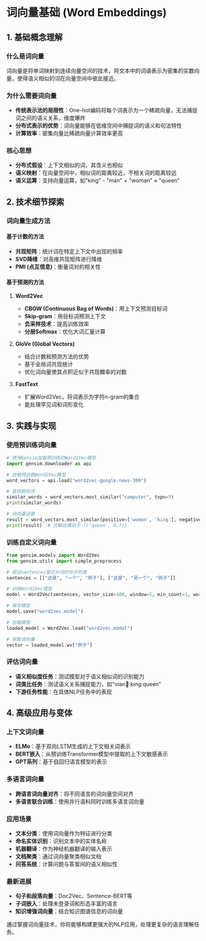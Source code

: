 # 词向量基础 (Word Embeddings)

## 1. 基础概念理解

### 什么是词向量
词向量是将单词映射到连续向量空间的技术，将文本中的词语表示为密集的实数向量，使得语义相似的词在向量空间中彼此接近。

### 为什么需要词向量
- **传统表示法的局限性**：One-hot编码将每个词表示为一个稀疏向量，无法捕捉词之间的语义关系，维度爆炸
- **分布式表示的优势**：词向量能够在低维空间中捕捉词的语义和句法特性
- **计算效率**：密集向量比稀疏向量计算效率更高

### 核心思想
- **分布式假设**：上下文相似的词，其含义也相似
- **语义映射**：在向量空间中，相似词的距离较近，不相关词的距离较远
- **语义运算**：支持向量运算，如"king" - "man" + "woman" ≈ "queen"

## 2. 技术细节探索

### 词向量生成方法

#### 基于计数的方法
- **共现矩阵**：统计词在特定上下文中出现的频率
- **SVD降维**：对高维共现矩阵进行降维
- **PMI (点互信息)**：衡量词对的相关性

#### 基于预测的方法
1. **Word2Vec**
   - **CBOW (Continuous Bag of Words)**：用上下文预测目标词
   - **Skip-gram**：用目标词预测上下文
   - **负采样技术**：提高训练效率
   - **分层Softmax**：优化大词汇量计算

2. **GloVe (Global Vectors)**
   - 结合计数和预测方法的优势
   - 基于全局词共现统计
   - 优化词向量使其点积近似于共现概率的对数

3. **FastText**
   - 扩展Word2Vec，将词表示为字符n-gram的集合
   - 能处理罕见词和词形变化

## 3. 实践与实现

### 使用预训练词向量
```python
# 使用Gensim加载预训练的Word2Vec模型
import gensim.downloader as api

# 加载预训练Word2Vec模型
word_vectors = api.load("word2vec-google-news-300")

# 查找相似词
similar_words = word_vectors.most_similar("computer", topn=5)
print(similar_words)

# 词向量运算
result = word_vectors.most_similar(positive=['woman', 'king'], negative=['man'], topn=1)
print(result)  # 应输出类似于 [('queen', 0.7)]
```

### 训练自定义词向量
```python
from gensim.models import Word2Vec
from gensim.utils import simple_preprocess

# 假设sentences是已分词的句子列表
sentences = [["这是", "一个", "例子"], ["这是", "另一个", "例子"]]

# 训练Word2Vec模型
model = Word2Vec(sentences, vector_size=100, window=5, min_count=1, workers=4)

# 保存模型
model.save("word2vec.model")

# 加载模型
loaded_model = Word2Vec.load("word2vec.model")

# 获取词向量
vector = loaded_model.wv["例子"]
```

### 评估词向量
- **语义相似度任务**：测试模型对于语义相似词的识别能力
- **词类比任务**：测试语义关系捕捉能力，如"man:woman::king:queen"
- **下游任务性能**：在具体NLP任务中的表现

## 4. 高级应用与变体

### 上下文词向量
- **ELMo**：基于双向LSTM生成的上下文相关词表示
- **BERT嵌入**：从预训练Transformer模型中提取的上下文敏感表示
- **GPT系列**：基于自回归语言模型的表示

### 多语言词向量
- **跨语言词向量对齐**：将不同语言的词向量空间对齐
- **多语言联合训练**：使用并行语料同时训练多语言词向量

### 应用场景
- **文本分类**：使用词向量作为特征进行分类
- **命名实体识别**：识别文本中的实体名称
- **机器翻译**：作为神经机器翻译的输入表示
- **文档聚类**：通过词向量聚类相似文档
- **问答系统**：计算问题与答案间的语义相似性

### 最新进展
- **句子和段落向量**：Doc2Vec、Sentence-BERT等
- **子词嵌入**：处理未登录词和形态丰富的语言
- **知识增强词向量**：结合知识图谱信息的词向量

通过掌握词向量技术，你将能够构建更强大的NLP应用，处理更复杂的语言理解任务。
